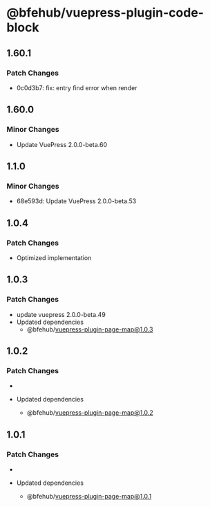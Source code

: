 # @bfehub/vuepress-plugin-code-block

## 1.60.1

### Patch Changes

- 0c0d3b7: fix: entry find error when render

## 1.60.0

### Minor Changes

- Update VuePress 2.0.0-beta.60

## 1.1.0

### Minor Changes

- 68e593d: Update VuePress 2.0.0-beta.53

## 1.0.4

### Patch Changes

- Optimized implementation

## 1.0.3

### Patch Changes

- update vuepress 2.0.0-beta.49
- Updated dependencies
  - @bfehub/vuepress-plugin-page-map@1.0.3

## 1.0.2

### Patch Changes

-

- Updated dependencies
  - @bfehub/vuepress-plugin-page-map@1.0.2

## 1.0.1

### Patch Changes

-

- Updated dependencies
  - @bfehub/vuepress-plugin-page-map@1.0.1
